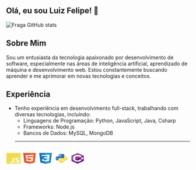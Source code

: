 ## Olá, eu sou Luiz Felipe! 👋

![Fraga GitHub stats](https://github-readme-stats.vercel.app/api?username=lzfelipealves&show_icons=true&theme=synthwave&count_private=false)

## Sobre Mim
Sou um entusiasta da tecnologia apaixonado por desenvolvimento de software, especialmente nas áreas de inteligência artificial, aprendizado de máquina e desenvolvimento web. Estou constantemente buscando aprender e me aprimorar em novas tecnologias e conceitos.

## Experiência

- Tenho experiência em desenvolvimento full-stack, trabalhando com diversas tecnologias, incluindo:
  - Linguagens de Programação: Python, JavaScript, Java, Csharp
  - Frameworks: Node.js
  - Bancos de Dados: MySQL, MongoDB
  ---

<div style="display: inline_block"><br>
  <img align="center" alt="Rafa-Js" height="30" width="40" src="https://raw.githubusercontent.com/devicons/devicon/master/icons/javascript/javascript-plain.svg">
  <img align="center" alt="Rafa-HTML" height="30" width="40" src="https://raw.githubusercontent.com/devicons/devicon/master/icons/html5/html5-original.svg">
  <img align="center" alt="Rafa-CSS" height="30" width="40" src="https://raw.githubusercontent.com/devicons/devicon/master/icons/css3/css3-original.svg">
  <img align="center" alt="Rafa-Python" height="30" width="40" src="https://raw.githubusercontent.com/devicons/devicon/master/icons/python/python-original.svg">
  <img align="center" alt="Rafa-Csharp" height="30" width="40" src="https://raw.githubusercontent.com/devicons/devicon/master/icons/csharp/csharp-original.svg">
</div>
